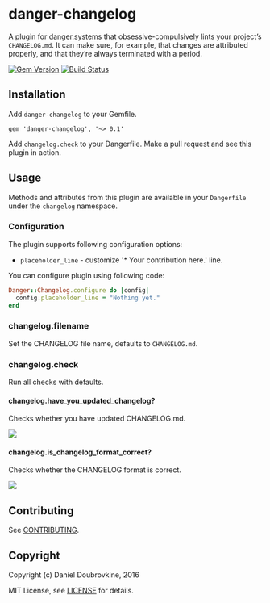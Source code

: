 # danger-changelog

A plugin for [danger.systems](http://danger.systems) that obsessive-compulsively lints your project’s `CHANGELOG.md`.
It can make sure, for example, that changes are attributed properly, and that they’re always terminated with a period.

[![Gem Version](https://badge.fury.io/rb/danger-changelog.svg)](https://badge.fury.io/rb/danger-changelog)
[![Build Status](https://travis-ci.org/dblock/danger-changelog.svg?branch=master)](https://travis-ci.org/dblock/danger-changelog)

## Installation

Add `danger-changelog` to your Gemfile.

```
gem 'danger-changelog', '~> 0.1'
```

Add `changelog.check` to your Dangerfile. Make a pull request and see this plugin in action.

## Usage

Methods and attributes from this plugin are available in your `Dangerfile` under the `changelog` namespace.

### Configuration

The plugin supports following configuration options:
* `placeholder_line` - customize '* Your contribution here.' line.

You can configure plugin using following code:
```ruby
Danger::Changelog.configure do |config|
  config.placeholder_line = "Nothing yet."
end
```

### changelog.filename

Set the CHANGELOG file name, defaults to `CHANGELOG.md`.

### changelog.check

Run all checks with defaults.

#### changelog.have_you_updated_changelog?

Checks whether you have updated CHANGELOG.md.

![](images/have_you_updated_changelog.png)

#### changelog.is_changelog_format_correct?

Checks whether the CHANGELOG format is correct.

![](images/is_changelog_format_correct.png)

## Contributing

See [CONTRIBUTING](CONTRIBUTING.md).

## Copyright

Copyright (c) Daniel Doubrovkine, 2016

MIT License, see [LICENSE](LICENSE.txt) for details.
